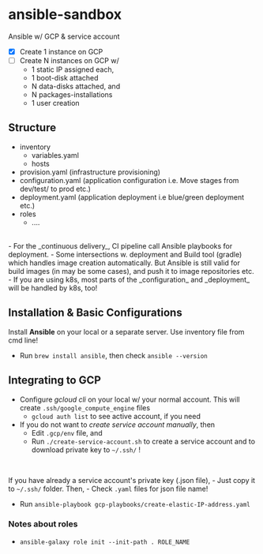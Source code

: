 # ansible-sandbox

Ansible w/ GCP & service account

- [x] Create 1 instance on GCP
- [ ] Create N instances on GCP w/
    - 1 static IP assigned each, 
    - 1 boot-disk attached
    - N data-disks attached, and 
    - N packages-installations
    - 1 user creation

## Structure

- inventory
    - variables.yaml
    - hosts
- provision.yaml (infrastructure provisioning)
- configuration.yaml (application configuration i.e. Move stages from dev/test/ to prod etc.)
- deployment.yaml (application deployment i.e blue/green deployment etc.)
- roles
    - ....

<br>
- For the _continuous delivery_, CI pipeline call Ansible playbooks for deployment. 
- Some intersections w. deployment and Build tool (gradle) which handles image creation automatically. But Ansible is still valid for build images (in may be some cases), and push it to image repositories etc.
- If you are using k8s, most parts of the _configuration_ and _deployment_ will be handled by k8s, too!

## Installation & Basic Configurations

Install **Ansible** on your local or a separate server. Use inventory file from cmd line! 


- Run `brew install ansible`, then check `ansible --version`


## Integrating to GCP

- Configure _gcloud cli_ on your local w/ your normal account. This will create `.ssh/google_compute_engine` files
    - `gcloud auth list` to see active account, if you need
- If you do not want to _create service account manually_, then 
    - Edit `.gcp/env` file, and 
    - Run `./create-service-account.sh` to create a service account and to download private key to `~/.ssh/` !
<br> 

If you have already a service account's private key (.json file), 
    - Just copy it to `~/.ssh/` folder. Then,
    - Check `.yaml` files for json file name!
- Run `ansible-playbook gcp-playbooks/create-elastic-IP-address.yaml`


### Notes about roles

- `ansible-galaxy role init --init-path . ROLE_NAME`